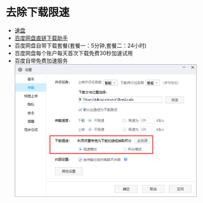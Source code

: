 # 去除下载限速
- [速盘](http://www.speedpan.com/)
- [百度网盘直链下载助手](https://github.com/syhyz1990/baiduyun)
- 百度网盘自带下载套餐(套餐一：5分钟,套餐二：24小时)
- 百度网盘每个账户每天首次下载免费30秒加速试用
- 百度自带免费加速服务\
![image](./images/baidupan.png)
